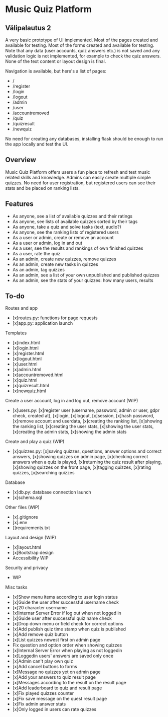 # Music Quiz Platform

## Välipalautus 2

A very basic prototype of UI implemented. Most of the pages created and available for testing. Most of the forms created and available for testing. Note that any data (user accounts, quiz answers etc.) is not saved and any validation logic is not implemented, for example to check the quiz answers. None of the text content or layout design is final.

Navigation is available, but here's a list of pages:
* /
* /register
* /login
* /logout
* /admin
* /user
* /accountremoved
* /quiz
* /quizresult
* /newquiz

No need for creating any databases, installing flask should be enough to run the app locally and test the UI.

## Overview

Music Quiz Platform offers users a fun place to refresh and test music related skills and knowledge. Admins can easily create multiple simple quizzes. No need for user registration, but registered users can see their stats and be placed on ranking lists.

## Features

- As anyone, see a list of available quizzes and their ratings
- As anyone, see lists of available quizzes sorted by their tags
- As anyone, take a quiz and solve tasks (text, audio?)
- As anyone, see the ranking lists of registered users
- As a user or admin, create or remove an account
- As a user or admin, log in and out
- As a user, see the results and rankings of own finished quizzes
- As a user, rate the quiz
- As an admin, create new quizzes, remove quizzes
- As an admin, create new tasks in quizzes
- As an admin, tag quizzes
- As an admin, see a list of your own unpublished and published quizzes
- As an admin, see the stats of your quizzes: how many users, results

## To-do

Routes and app
* [x]routes.py: functions for page requests
* [x]app.py: application launch

Templates
* [x]index.html
* [x]login.html
* [x]register.html
* [x]logout.html
* [x]user.html
* [x]admin.html
* [x]accountremoved.html
* [x]quiz.html
* [x]quizresult.html
* [x]newquiz.html

Create a user account, log in and log out, remove account (WIP)
* [x]users.py: [x]register user (username, password, admin or user, gdpr check, created at), [x]login, [x]logout, [x]session, [x]hash password, [x]remove account and userdata, [x]creating the ranking list, [x]showing the ranking list, [x]creating the user stats, [x]showing the user stats, [x]creating the admin stats, [x]showing the admin stats

Create and play a quiz (WIP)
* [x]quizzes.py: [x]saving quizzes, questions, answer options and correct answers, [x]showing quizzes on admin page, [x]checking correct answers when a quiz is played, [x]returning the quiz result after playing, [x]showing quizzes on the front page, [x]tagging quizzes, [x]rating quizzes, [x]searching quizzes

Database
* [x]db.py: database connection launch
* [x]schema.sql

Other files (WIP)
* [x].gitignore
* [x].env
* []requirements.txt

Layout and design (WIP)
* [x]layout.html
* [x]Bootstrap design
* Accessibility WIP

Security and privacy
* WIP

Misc tasks
* [x]Show menu items according to user login status
* [x]Guide the user after successful username check
* [x]20 character username
* [x]Internar Server Error if log out when not logged in
* [x]Guide user after successful quiz name check
* [x]Drop down menu or field check for correct options
* [x]Add publish quiz time stamp when quiz is published
* [x]Add remove quiz button
* [x]List quizzes newest first on admin page
* Fix question and option order when showing quizzes
* [x]Internal Server Error when playing as not loggedin
* [x]Loggedin users' answers are saved only once
* [x]Admin can't play own quiz
* [x]Add cancel buttons to forms
* [x]Message no quizzes yet on admin page
* [x]Add your answers to quiz result page
* [x]Messages according to the result on the result page
* [x]Add leaderboard to quiz and result page
* [x]Fix played quizzes counter
* [x]Fix save message on the quest result page
* [x]Fix admin answer stats
* [x]Only logged in users can rate quizzes